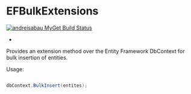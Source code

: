 # EFBulkExtensions

[![andreisabau MyGet Build Status](https://www.myget.org/BuildSource/Badge/andreisabau?identifier=0dd80dc9-0ef7-4b80-a451-42ca280d27f0)](https://www.myget.org/)

-

Provides an extension method over the Entity Framework DbContext for bulk insertion of entities.

Usage:

```csharp

dbContext.BulkInsert(entites);

```
